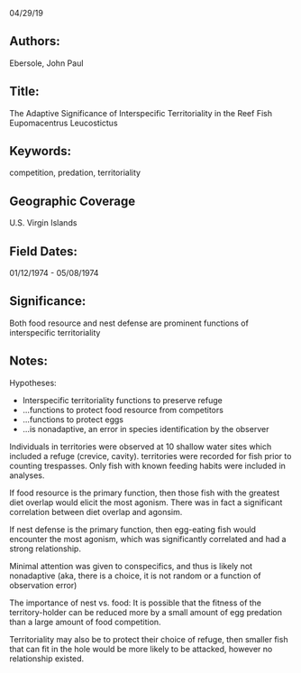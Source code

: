 04/29/19
## Authors:
Ebersole, John Paul
## Title:
The Adaptive Significance of Interspecific Territoriality in the Reef Fish Eupomacentrus Leucostictus
## Keywords:
competition, predation, territoriality
## Geographic Coverage
U.S. Virgin Islands
## Field Dates:
01/12/1974 - 05/08/1974
## Significance:
Both food resource and nest defense are prominent functions of interspecific territoriality

## Notes:
Hypotheses:
- Interspecific territoriality functions to preserve refuge
- ...functions to protect food resource from competitors
- ...functions to protect eggs
- ...is nonadaptive, an error in species identification by the observer

Individuals in territories were observed at 10 shallow water sites which included a refuge (crevice, cavity).  territories were recorded for fish prior to counting trespasses.  Only fish with known feeding habits were included in analyses.

If food resource is the primary function, then those fish with the greatest diet overlap would elicit the most agonism.  There was in fact a significant correlation between diet overlap and agonsim.

If nest defense is the primary function, then egg-eating fish would encounter the most agonism, which was significantly correlated and had a strong relationship.  

Minimal attention was given to conspecifics, and thus is likely not nonadaptive (aka, there is a choice, it is not random or a function of observation error)

The importance of nest vs. food: It is possible that the fitness of the territory-holder can be reduced more by a small amount of egg predation than a large amount of food competition.

Territoriality may also be to protect their choice of refuge, then smaller fish that can fit in the hole would be more likely to be attacked, however no relationship existed.
